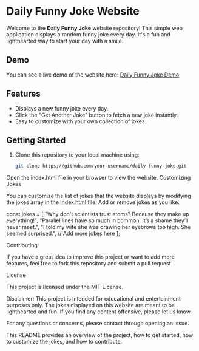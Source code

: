 # Daily Funny Joke Website

Welcome to the **Daily Funny Joke** website repository! This simple web application displays a random funny joke every day. It's a fun and lighthearted way to start your day with a smile.

## Demo

You can see a live demo of the website here: [Daily Funny Joke Demo](https://example.com)

## Features

- Displays a new funny joke every day.
- Click the "Get Another Joke" button to fetch a new joke instantly.
- Easy to customize with your own collection of jokes.

## Getting Started

1. Clone this repository to your local machine using:

   ```bash
   git clone https://github.com/your-username/daily-funny-joke.git

Open the index.html file in your browser to view the website.
Customizing Jokes

You can customize the list of jokes that the website displays by modifying the jokes array in the index.html file. Add or remove jokes as you like:

const jokes = [
  "Why don't scientists trust atoms? Because they make up everything!",
  "Parallel lines have so much in common. It’s a shame they’ll never meet.",
  "I told my wife she was drawing her eyebrows too high. She seemed surprised.",
  // Add more jokes here
];

Contributing

If you have a great idea to improve this project or want to add more features, feel free to fork this repository and submit a pull request.

License

This project is licensed under the MIT License.

Disclaimer: This project is intended for educational and entertainment purposes only. The jokes displayed on this website are meant to be lighthearted and fun. If you find any content offensive, please let us know.

For any questions or concerns, please contact through opening an issue.


 This README provides an overview of the project, how to get started, how to customize the jokes, and how to contribute.
